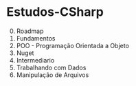 # Estudos-CSharp

0. Roadmap
2. Fundamentos
3. POO - Programação Orientada a Objeto
4. Nuget
5. Intermediario
6. Trabalhando com Dados
7. Manipulação de Arquivos
